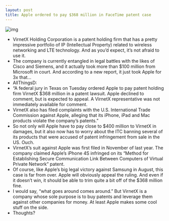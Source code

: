 ```yaml
---
layout: post
title: Apple ordered to pay $368 million in FaceTime patent case
---
```

![img](http://media.idownloadblog.com/wp-content/uploads/2011/12/courtroom-gavel.jpg)
* VirnetX Holding Corporation is a patent holding firm that has a pretty impressive portfolio of IP (Intellectual Property) related to wireless networking and LTE technology. And as you’d expect, it’s not afraid to use it.
* The company is currently entangled in legal battles with the likes of Cisco and Siemens, and it actually took more than $100 million from Microsoft in court. And according to a new report, it just took Apple for 3x that…
* AllThingsD:
* “A federal jury in Texas on Tuesday ordered Apple to pay patent holding firm VirnetX $368 million in a patent lawsuit. Apple declined to comment, but is expected to appeal. A VirnetX representative was not immediately available for comment.
* VirnetX also has filed complaints with the U.S. International Trade Commission against Apple, alleging that its iPhone, iPad and Mac products violate the company’s patents.”
* So not only will Apple have to pay close to $400 million to VirnetX in damages, but it also now has to worry about the ITC banning several of its products that were accused of patent infringement from sale in the US. Ouch.
* VirnetX’s suit against Apple was first filed in November of last year. The company claimed Apple’s iPhone 4S infringed on its “Method for Establishing Secure Communication Link Between Computers of Virtual Private Network” patent.
* Of course, like Apple’s big legal victory against Samsung in August, this case is far from over. Apple will obviously appeal the ruling. And even if it doesn’t win, it should be able to trim quite a bit off of the $368 million fine.
* I would say, “what goes around comes around.” But VirnetX is a company whose sole purpose is to buy patents and leverage them against other companies for money. At least Apple makes some cool stuff on the side.
* Thoughts?

